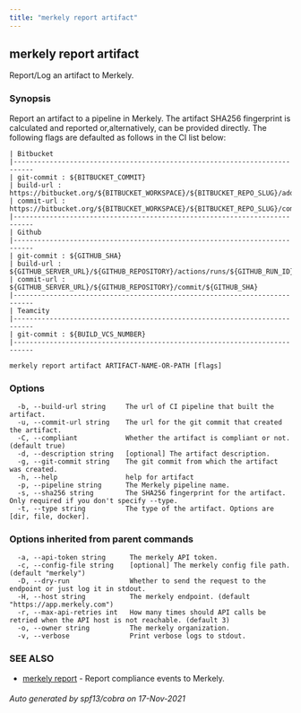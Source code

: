 ```yaml
---
title: "merkely report artifact"
---
```


## merkely report artifact

Report/Log an artifact to Merkely. 

### Synopsis


   Report an artifact to a pipeline in Merkely. 
   The artifact SHA256 fingerprint is calculated and reported 
   or,alternatively, can be provided directly. 
   The following flags are defaulted as follows in the CI list below:

   
	| Bitbucket 
	|---------------------------------------------------------------------------
	| git-commit : ${BITBUCKET_COMMIT}
	| build-url : https://bitbucket.org/${BITBUCKET_WORKSPACE}/${BITBUCKET_REPO_SLUG}/addon/pipelines/home#!/results/${BITBUCKET_BUILD_NUMBER}
	| commit-url : https://bitbucket.org/${BITBUCKET_WORKSPACE}/${BITBUCKET_REPO_SLUG}/commits/${BITBUCKET_COMMIT}
	|---------------------------------------------------------------------------
	| Github 
	|---------------------------------------------------------------------------
	| git-commit : ${GITHUB_SHA}
	| build-url : ${GITHUB_SERVER_URL}/${GITHUB_REPOSITORY}/actions/runs/${GITHUB_RUN_ID}
	| commit-url : ${GITHUB_SERVER_URL}/${GITHUB_REPOSITORY}/commit/${GITHUB_SHA}
	|---------------------------------------------------------------------------
	| Teamcity 
	|---------------------------------------------------------------------------
	| git-commit : ${BUILD_VCS_NUMBER}
	|---------------------------------------------------------------------------

```
merkely report artifact ARTIFACT-NAME-OR-PATH [flags]
```

### Options

```
  -b, --build-url string     The url of CI pipeline that built the artifact.
  -u, --commit-url string    The url for the git commit that created the artifact.
  -C, --compliant            Whether the artifact is compliant or not. (default true)
  -d, --description string   [optional] The artifact description.
  -g, --git-commit string    The git commit from which the artifact was created.
  -h, --help                 help for artifact
  -p, --pipeline string      The Merkely pipeline name.
  -s, --sha256 string        The SHA256 fingerprint for the artifact. Only required if you don't specify --type.
  -t, --type string          The type of the artifact. Options are [dir, file, docker].
```

### Options inherited from parent commands

```
  -a, --api-token string      The merkely API token.
  -c, --config-file string    [optional] The merkely config file path. (default "merkely")
  -D, --dry-run               Whether to send the request to the endpoint or just log it in stdout.
  -H, --host string           The merkely endpoint. (default "https://app.merkely.com")
  -r, --max-api-retries int   How many times should API calls be retried when the API host is not reachable. (default 3)
  -o, --owner string          The merkely organization.
  -v, --verbose               Print verbose logs to stdout.
```

### SEE ALSO

* [merkely report](merkely_report.md)	 - Report compliance events to Merkely.

###### Auto generated by spf13/cobra on 17-Nov-2021
